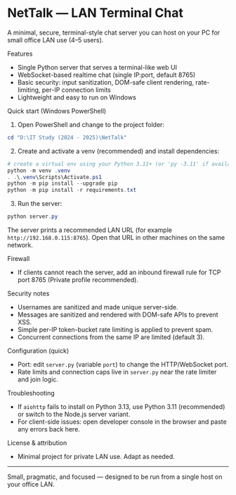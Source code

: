 # NetTalk — LAN Terminal Chat

A minimal, secure, terminal-style chat server you can host on your PC for small office LAN use (4–5 users).

Features

-   Single Python server that serves a terminal-like web UI
-   WebSocket-based realtime chat (single IP:port, default 8765)
-   Basic security: input sanitization, DOM-safe client rendering, rate-limiting, per-IP connection limits
-   Lightweight and easy to run on Windows

Quick start (Windows PowerShell)

1. Open PowerShell and change to the project folder:

```powershell
cd "D:\IT Study (2024 - 2025)\NetTalk"
```

2. Create and activate a venv (recommended) and install dependencies:

```powershell
# create a virtual env using your Python 3.11+ (or 'py -3.11' if available)
python -m venv .venv
. .\.venv\Scripts\Activate.ps1
python -m pip install --upgrade pip
python -m pip install -r requirements.txt
```

3. Run the server:

```powershell
python server.py
```

The server prints a recommended LAN URL (for example `http://192.168.0.115:8765`). Open that URL in other machines on the same network.

Firewall

-   If clients cannot reach the server, add an inbound firewall rule for TCP port 8765 (Private profile recommended).

Security notes

-   Usernames are sanitized and made unique server-side.
-   Messages are sanitized and rendered with DOM-safe APIs to prevent XSS.
-   Simple per-IP token-bucket rate limiting is applied to prevent spam.
-   Concurrent connections from the same IP are limited (default 3).

Configuration (quick)

-   Port: edit `server.py` (variable `port`) to change the HTTP/WebSocket port.
-   Rate limits and connection caps live in `server.py` near the rate limiter and join logic.

Troubleshooting

-   If `aiohttp` fails to install on Python 3.13, use Python 3.11 (recommended) or switch to the Node.js server variant.
-   For client-side issues: open developer console in the browser and paste any errors back here.

License & attribution

-   Minimal project for private LAN use. Adapt as needed.

---

Small, pragmatic, and focused — designed to be run from a single host on your office LAN.
